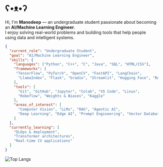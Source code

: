 #   ʕ•ᴥ•ʔ

Hi, I'm **Manodeep** — an undergraduate student passionate about becoming an **AI/Machine Learning Engineer**.  
I enjoy solving real-world problems and building tools that help people using data and intelligent systems.
``` json
{
  "current_role": "Undergraduate Student",
  "goal": "AI/Machine Learning Engineer",
  "skills": {
    "languages": ["Python", "C++", "C", "Java", "SQL", "HTML/CSS"],
    "frameworks": [
     "TensorFlow", "PyTorch", "OpenCV", "FastAPI", "LangChain",
      "LlamaIndex", "Flask", "Gradio", "Streamlit", "Hugging Face", "RAG Pipelines"
    ],
    "tools": [
      "Git", "GitHub", "Jupyter", "Colab", "VS Code", "Linux", 
      "Roboflow", "Weights & Biases", "Kaggle"
    ],
    "areas_of_interest": [
      "Computer Vision", "LLMs", "RAG", "Agentic AI", 
      "Deep Learning", "Edge AI", "Prompt Engineering", "Vector Databases"
    ]
  },
  "currently_learning": [
    "DLOps & deployment",
    "Transformer architectures",
    "Real-time CV applications"
  ]
}
```



![Top Langs](https://github-readme-stats.vercel.app/api/top-langs/?username=manodeepray&hide=jupyter%20notebook,html)
<!-- Proudly created with GPRM ( https://gprm.itsvg.in ) -->
